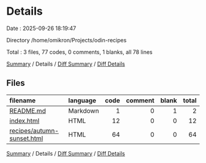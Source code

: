 # Details

Date : 2025-09-26 18:19:47

Directory /home/omikron/Projects/odin-recipes

Total : 3 files,  77 codes, 0 comments, 1 blanks, all 78 lines

[Summary](results.md) / Details / [Diff Summary](diff.md) / [Diff Details](diff-details.md)

## Files
| filename | language | code | comment | blank | total |
| :--- | :--- | ---: | ---: | ---: | ---: |
| [README.md](/README.md) | Markdown | 1 | 0 | 1 | 2 |
| [index.html](/index.html) | HTML | 12 | 0 | 0 | 12 |
| [recipes/autumn-sunset.html](/recipes/autumn-sunset.html) | HTML | 64 | 0 | 0 | 64 |

[Summary](results.md) / Details / [Diff Summary](diff.md) / [Diff Details](diff-details.md)